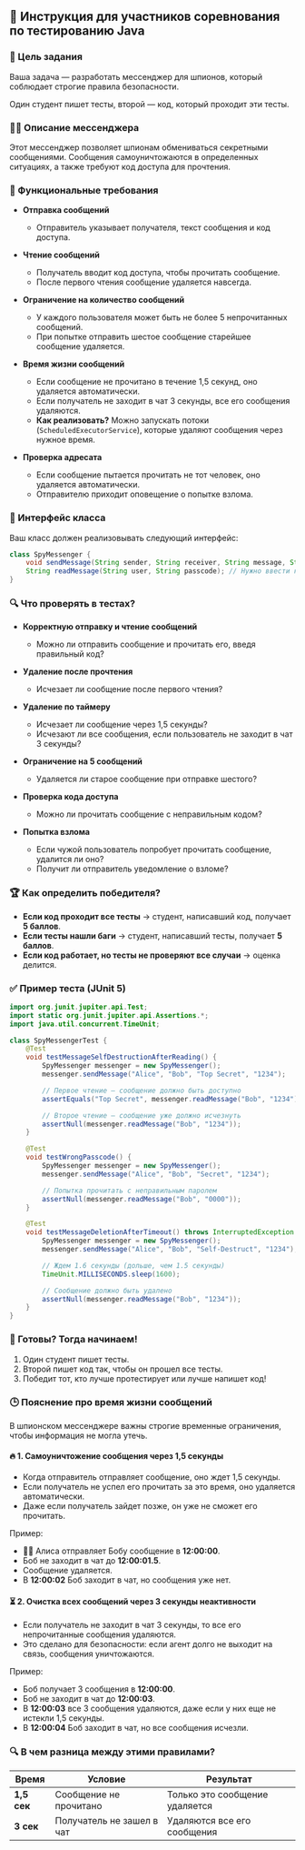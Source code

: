 ## 📜 Инструкция для участников соревнования по тестированию Java

### 🎯 Цель задания

Ваша задача — разработать мессенджер для шпионов, который соблюдает строгие правила безопасности.

Один студент пишет тесты, второй — код, который проходит эти тесты.

### 🕵️‍♂️ Описание мессенджера

Этот мессенджер позволяет шпионам обмениваться секретными сообщениями.
Сообщения самоуничтожаются в определенных ситуациях, а также требуют код доступа для прочтения.

### 🔧 Функциональные требования

- **Отправка сообщений**
    - Отправитель указывает получателя, текст сообщения и код доступа.

- **Чтение сообщений**
    - Получатель вводит код доступа, чтобы прочитать сообщение.
    - После первого чтения сообщение удаляется навсегда.

- **Ограничение на количество сообщений**
    - У каждого пользователя может быть не более 5 непрочитанных сообщений.
    - При попытке отправить шестое сообщение старейшее сообщение удаляется.

- **Время жизни сообщений**
    - Если сообщение не прочитано в течение 1,5 секунд, оно удаляется автоматически.
    - Если получатель не заходит в чат 3 секунды, все его сообщения удаляются.
    - **Как реализовать?** Можно запускать потоки (`ScheduledExecutorService`), которые удаляют сообщения через нужное время.

- **Проверка адресата**
    - Если сообщение пытается прочитать не тот человек, оно удаляется автоматически.
    - Отправителю приходит оповещение о попытке взлома.

### 📌 Интерфейс класса

Ваш класс должен реализовывать следующий интерфейс:

```java
class SpyMessenger {
    void sendMessage(String sender, String receiver, String message, String passcode);
    String readMessage(String user, String passcode); // Нужно ввести код доступа
}
```

### 🔍 Что проверять в тестах?

- **Корректную отправку и чтение сообщений**
    - Можно ли отправить сообщение и прочитать его, введя правильный код?

- **Удаление после прочтения**
    - Исчезает ли сообщение после первого чтения?

- **Удаление по таймеру**
    - Исчезает ли сообщение через 1,5 секунды?
    - Исчезают ли все сообщения, если пользователь не заходит в чат 3 секунды?

- **Ограничение на 5 сообщений**
    - Удаляется ли старое сообщение при отправке шестого?

- **Проверка кода доступа**
    - Можно ли прочитать сообщение с неправильным кодом?

- **Попытка взлома**
    - Если чужой пользователь попробует прочитать сообщение, удалится ли оно?
    - Получит ли отправитель уведомление о взломе?

### 🏆 Как определить победителя?

- **Если код проходит все тесты** → студент, написавший код, получает **5 баллов**.
- **Если тесты нашли баги** → студент, написавший тесты, получает **5 баллов**.
- **Если код работает, но тесты не проверяют все случаи** → оценка делится.

### ✅ Пример теста (JUnit 5)

```java
import org.junit.jupiter.api.Test;
import static org.junit.jupiter.api.Assertions.*;
import java.util.concurrent.TimeUnit;

class SpyMessengerTest {
    @Test
    void testMessageSelfDestructionAfterReading() {
        SpyMessenger messenger = new SpyMessenger();
        messenger.sendMessage("Alice", "Bob", "Top Secret", "1234");

        // Первое чтение — сообщение должно быть доступно
        assertEquals("Top Secret", messenger.readMessage("Bob", "1234"));

        // Второе чтение — сообщение уже должно исчезнуть
        assertNull(messenger.readMessage("Bob", "1234"));
    }

    @Test
    void testWrongPasscode() {
        SpyMessenger messenger = new SpyMessenger();
        messenger.sendMessage("Alice", "Bob", "Secret", "1234");

        // Попытка прочитать с неправильным паролем
        assertNull(messenger.readMessage("Bob", "0000"));
    }

    @Test
    void testMessageDeletionAfterTimeout() throws InterruptedException {
        SpyMessenger messenger = new SpyMessenger();
        messenger.sendMessage("Alice", "Bob", "Self-Destruct", "1234");

        // Ждем 1.6 секунды (дольше, чем 1.5 секунды)
        TimeUnit.MILLISECONDS.sleep(1600);

        // Сообщение должно быть удалено
        assertNull(messenger.readMessage("Bob", "1234"));
    }
}
```

### 🚀 Готовы? Тогда начинаем!

1. Один студент пишет тесты.
2. Второй пишет код так, чтобы он прошел все тесты.
3. Победит тот, кто лучше протестирует или лучше напишет код!

### 🕒 Пояснение про время жизни сообщений

В шпионском мессенджере важны строгие временные ограничения, чтобы информация не могла утечь.

#### 🔥 1. Самоуничтожение сообщения через 1,5 секунды

- Когда отправитель отправляет сообщение, оно ждет 1,5 секунды.
- Если получатель не успел его прочитать за это время, оно удаляется автоматически.
- Даже если получатель зайдет позже, он уже не сможет его прочитать.

Пример:

- 🕵️‍♂️ Алиса отправляет Бобу сообщение в **12:00:00**.
- Боб не заходит в чат до **12:00:01.5**.
- Сообщение удаляется.
- В **12:00:02** Боб заходит в чат, но сообщения уже нет.

#### ⏳ 2. Очистка всех сообщений через 3 секунды неактивности

- Если получатель не заходит в чат 3 секунды, то все его непрочитанные сообщения удаляются.
- Это сделано для безопасности: если агент долго не выходит на связь, сообщения уничтожаются.

Пример:

- Боб получает 3 сообщения в **12:00:00**.
- Боб не заходит в чат до **12:00:03**.
- В **12:00:03** все 3 сообщения удаляются, даже если у них еще не истекли 1,5 секунды.
- В **12:00:04** Боб заходит в чат, но все сообщения исчезли.

### 🔍 В чем разница между этими правилами?

| Время    | Условие                 | Результат                     |
|----------|-------------------------|--------------------------------|
| **1,5 сек** | Сообщение не прочитано  | Только это сообщение удаляется |
| **3 сек**   | Получатель не зашел в чат | Удаляются все его сообщения   |
